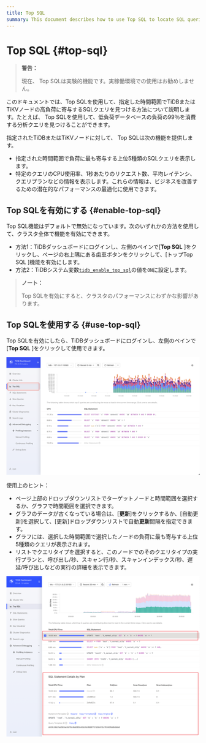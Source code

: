 ```yaml
---
title: Top SQL
summary: This document describes how to use Top SQL to locate SQL queries that contribute to a high load.
---
```


# Top SQL {#top-sql}

> **警告：**
>
> 現在、 Top SQLは実験的機能です。実稼働環境での使用はお勧めしません。

このドキュメントでは、Top SQLを使用して、指定した時間範囲でTiDBまたはTiKVノードの高負荷に寄与するSQLクエリを見つける方法について説明します。たとえば、 Top SQLを使用して、低負荷データベースの負荷の99％を消費する分析クエリを見つけることができます。

指定されたTiDBまたはTiKVノードに対して、 Top SQLは次の機能を提供します。

-   指定された時間範囲で負荷に最も寄与する上位5種類のSQLクエリを表示します。
-   特定のクエリのCPU使用率、1秒あたりのリクエスト数、平均レイテンシ、クエリプランなどの情報を表示します。これらの情報は、ビジネスを改善するための潜在的なパフォーマンスの最適化に使用できます。

## Top SQLを有効にする {#enable-top-sql}

Top SQL機能はデフォルトで無効になっています。次のいずれかの方法を使用して、クラスタ全体で機能を有効にできます。

-   方法1：TiDBダッシュボードにログインし、左側のペインで[**Top SQL** ]をクリックし、ページの右上隅にある歯車ボタンをクリックして、[トップTop SQL ]機能を有効にします。
-   方法2：TiDBシステム変数[`tidb_enable_top_sql`](/system-variables.md#tidb_enable_top_sql-new-in-v540)の値を`ON`に設定します。

> **ノート：**
>
> Top SQLを有効にすると、クラスタのパフォーマンスにわずかな影響があります。

## Top SQLを使用する {#use-top-sql}

Top SQLを有効にしたら、TiDBダッシュボードにログインし、左側のペインで[**Top SQL** ]をクリックして使用できます。

![Top SQL](/media/dashboard/top-sql-overview.png)

使用上のヒント：

-   ページ上部のドロップダウンリストでターゲットノードと時間範囲を選択するか、グラフで時間範囲を選択できます。
-   グラフのデータが古くなっている場合は、[**更新**]をクリックするか、[自動更新]を選択して、[更新]ドロップダウンリストで自動<strong>更新</strong>間隔を指定できます。
-   グラフには、選択した時間範囲で選択したノードの負荷に最も寄与する上位5種類のクエリが表示されます。
-   リストでクエリタイプを選択すると、このノードでのそのクエリタイプの実行プランと、呼び出し/秒、スキャン行/秒、スキャンインデックス/秒、遅延/呼び出しなどの実行の詳細を表示できます。

![Top SQL Details](/media/dashboard/top-sql-details.png)
